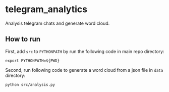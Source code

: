 # telegram_analytics
Analysis telegram chats and generate word cloud.

## How to run
First, add `src` to `PYTHONPATH` by run the following code in main repo directory:
```
export PYTHONPATH=${PWD}
```

Second, run following code to generate a word cloud from a json file in `data` directory:
```
python src/analysis.py
```
